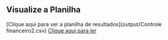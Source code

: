## Visualize a Planilha
[Clique aqui para ver a planilha de resultados](output/Controle financeiro2.csv)
<a href="https://github.com/Marcia520/planilhas-com-IA/blob/main/output/Controle%20financeiro2.xlsx" title="View PDF now"> Clique aqui para ler</a>
